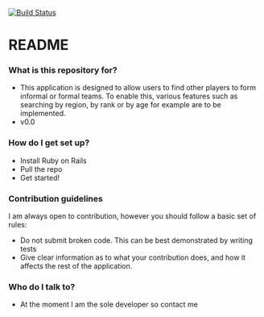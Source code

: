 [![Build Status](https://drone.io/bitbucket.org/RossBarnie/csgoff/status.png)](https://drone.io/bitbucket.org/RossBarnie/csgoff/latest)

# README #

### What is this repository for? ###

* This application is designed to allow users to find other players to form informal or formal teams. To enable this, various features such as searching by region, by rank or by age for example are to be implemented.
* v0.0

### How do I get set up? ###

* Install Ruby on Rails
* Pull the repo
* Get started!

### Contribution guidelines ###

I am always open to contribution, however you should follow a basic set of rules:

* Do not submit broken code. This can be best demonstrated by writing tests
* Give clear information as to what your contribution does, and how it affects the rest of the application.

### Who do I talk to? ###

* At the moment I am the sole developer so contact me
